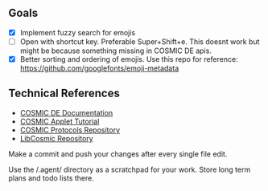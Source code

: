 ## Goals
- [x] Implement fuzzy search for emojis
- [ ] Open with shortcut key. Preferable Super+Shift+e. This doesnt work but might be because something missing in COSMIC DE apis.
- [x] Better sorting and ordering of emojis. Use this repo for reference: https://github.com/googlefonts/emoji-metadata

## Technical References

- [COSMIC DE Documentation](https://pop-os.github.io/libcosmic/cosmic/)
- [COSMIC Applet Tutorial](https://bhh32.com/posts/tutorials/cosmic_applet_tutorial)
- [COSMIC Protocols Repository](https://github.com/pop-os/cosmic-protocols)
- [LibCosmic Repository](https://github.com/pop-os/libcosmic)

Make a commit and push your changes after every single file edit.

Use the /.agent/ directory as a scratchpad for your work. Store long term plans and todo lists there.
